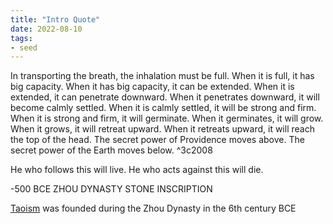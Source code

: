 ```yaml
---
title: "Intro Quote"
date: 2022-08-10
tags:
- seed
---
```


In transporting the breath, the inhalation must be full. When it is full, it has big capacity. When it has big capacity, it can be extended. When it is extended, it can penetrate downward. When it penetrates downward, it will become calmly settled. When it is calmly settled, it will be strong and firm. When it is strong and firm, it will germinate. When it germinates, it will grow. When it grows, it will retreat upward. When it retreats upward, it will reach the top of the head. The secret power of Providence moves above. The secret power of the Earth moves below. ^3c2008

He who follows this will live. He who acts against this will die.

-500 BCE ZHOU DYNASTY STONE INSCRIPTION

[Taoism](/books/Tao%20Te%20Ching,%20Ursula%20Le%20Guin.md) was founded during the Zhou Dynasty in the 6th century BCE


